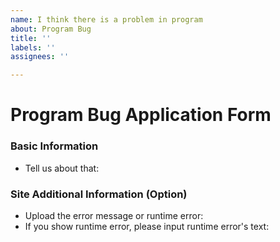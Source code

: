 ```yaml
---
name: I think there is a problem in program
about: Program Bug
title: ''
labels: ''
assignees: ''

---
```


# Program Bug Application Form

### Basic Information
* Tell us about that: 

### Site Additional Information (Option)
* Upload the error message or runtime error: 
* If you show runtime error, please input runtime error's text:
